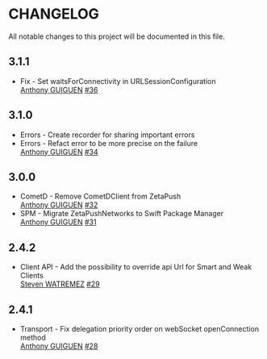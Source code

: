 # CHANGELOG
All notable changes to this project will be documented in this file.

## 3.1.1
* Fix - Set waitsForConnectivity in URLSessionConfiguration  
[Anthony GUIGUEN](https://https://github.com/anthonyGuiguen)
[#36](https://github.com/Insurlytech/zetapush-swift/pull/34)

## 3.1.0
* Errors - Create recorder for sharing important errors  
* Errors - Refact error to be more precise on the failure  
[Anthony GUIGUEN](https://https://github.com/anthonyGuiguen)
[#34](https://github.com/Insurlytech/zetapush-swift/pull/34)

## 3.0.0
* CometD - Remove CometDClient from ZetaPush  
[Anthony GUIGUEN](https://https://github.com/anthonyGuiguen)
[#32](https://github.com/Insurlytech/zetapush-swift/pull/32)
* SPM - Migrate ZetaPushNetworks to Swift Package Manager  
[Anthony GUIGUEN](https://https://github.com/anthonyGuiguen)
[#31](https://github.com/Insurlytech/zetapush-swift/pull/31)

## 2.4.2
* Client API - Add the possibility to override api Url for Smart and Weak Clients  
[Steven WATREMEZ](https://github.com/StevenWatremez)
[#29](https://github.com/Insurlytech/zetapush-swift/pull/29)

## 2.4.1
* Transport - Fix delegation priority order on webSocket openConnection method  
[Anthony GUIGUEN](https://github.com/anthonyGuiguen)
[#28](https://github.com/Insurlytech/zetapush-swift/pull/28)
